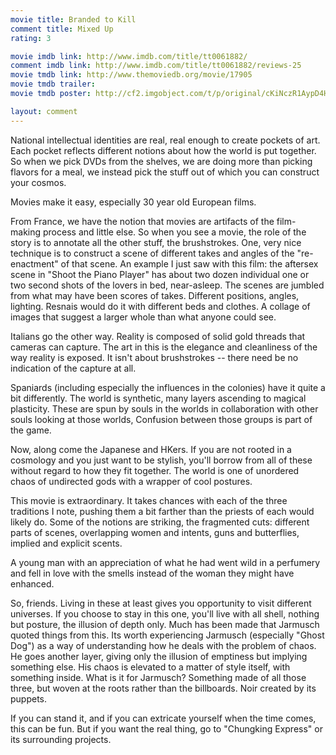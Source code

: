 ```yaml
---
movie title: Branded to Kill
comment title: Mixed Up
rating: 3

movie imdb link: http://www.imdb.com/title/tt0061882/
comment imdb link: http://www.imdb.com/title/tt0061882/reviews-25
movie tmdb link: http://www.themoviedb.org/movie/17905
movie tmdb trailer: 
movie tmdb poster: http://cf2.imgobject.com/t/p/original/cKiNczR1AypD4H2iF9RRqRGXtO5.jpg

layout: comment
---
```


National intellectual identities are real, real enough to create pockets of art. Each pocket reflects different notions about how the world is put together. So when we pick DVDs from the shelves, we are doing more than picking flavors for a meal, we instead pick the stuff out of which you can construct your cosmos.

Movies make it easy, especially 30 year old European films.

From France, we have the notion that movies are artifacts of the film-making process and little else. So when you see a movie, the role of the story is to annotate all the other stuff, the brushstrokes. One, very nice technique is to construct a scene of different takes and angles of the "re-enactment" of that scene. An example I just saw with this film: the aftersex scene in "Shoot the Piano Player" has about two dozen individual one or two second shots of the lovers in bed, near-asleep. The scenes are jumbled from what may have been scores of takes. Different positions, angles, lighting. Resnais would do it with different beds and clothes. A collage of images that suggest a larger whole than what anyone could see.

Italians go the other way. Reality is composed of solid gold threads that cameras can capture. The art in this is the elegance and cleanliness of the way reality is exposed. It isn't about brushstrokes -- there need be no indication of the capture at all.

Spaniards (including especially the influences in the colonies) have it quite a bit differently. The world is synthetic, many layers ascending to magical plasticity. These are spun by souls in the worlds in collaboration with other souls looking at those worlds, Confusion between those groups is part of the game.

Now, along come the Japanese and HKers. If you are not rooted in a cosmology and you just want to be stylish, you'll borrow from all of these without regard to how they fit together. The world is one of unordered chaos of undirected gods with a wrapper of cool postures.

This movie is extraordinary. It takes chances with each of the three traditions I note, pushing them a bit farther than the priests of each would likely do. Some of the notions are striking, the fragmented cuts: different parts of scenes, overlapping women and intents, guns and butterflies, implied and explicit scents.

A young man with an appreciation of what he had went wild in a perfumery and fell in love with the smells instead of the woman they might have enhanced.

So, friends. Living in these at least gives you opportunity to visit different universes. If you choose to stay in this one, you'll live with all shell, nothing but posture, the illusion of depth only. Much has been made that Jarmusch quoted things from this. Its worth experiencing Jarmusch (especially "Ghost Dog") as a way of understanding how he deals with the problem of chaos. He goes another layer, giving only the illusion of emptiness but implying something else. His chaos is elevated to a matter of style itself, with something inside. What is it for Jarmusch? Something made of all those three, but woven at the roots rather than the billboards. Noir created by its puppets.

If you can stand it, and if you can extricate yourself when the time comes, this can be fun. But if you want the real thing, go to "Chungking Express" or its surrounding projects.